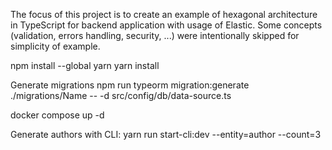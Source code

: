 The focus of this project is to create an example of hexagonal architecture in TypeScript for backend application with usage of Elastic.
Some concepts (validation, errors handling, security, ...) were intentionally skipped for simplicity of example.

npm install --global yarn
yarn install



Generate migrations
npm run typeorm migration:generate ./migrations/Name -- -d src/config/db/data-source.ts


docker compose up -d


Generate authors with CLI:
yarn run start-cli:dev --entity=author --count=3